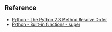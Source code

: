 ## Reference
- [Python - The Python 2.3 Method Resolve Order](https://docs.python.org/3/howto/mro.html)
- [Python - Built-in functions - super](https://docs.python.org/3/library/functions.html#super)